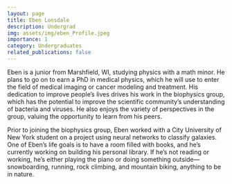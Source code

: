 ```yaml
---
layout: page
title: Eben Lonsdale
description: Undergrad
img: assets/img/eben_Profile.jpeg
importance: 1
category: Undergraduates
related_publications: false
---
```


Eben is a junior from Marshfield, WI, studying physics with a math minor. He plans to go on to earn a PhD in medical physics, which he will use to enter the field of medical imaging or cancer modeling and treatment. His dedication to improve people’s lives drives his work in the biophysics group, which has the potential to improve the scientific community’s understanding of bacteria and viruses. He also enjoys the variety of perspectives in the group, valuing the opportunity to learn from his peers. 

Prior to joining the biophysics group, Eben worked with a City University of New York student on a project using neural networks to classify galaxies. One of Eben’s life goals is to have a room filled with books, and he’s currently working on building his personal library. If he’s not reading or working, he’s either playing the piano or doing something outside—snowboarding, running, rock climbing, and mountain biking, anything to be in nature. 
